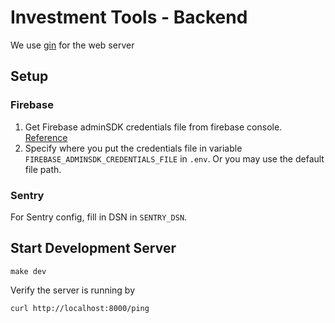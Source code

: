 # Investment Tools - Backend

We use [gin](https://github.com/gin-gonic/gin) for the web server

## Setup

### Firebase

1. Get Firebase adminSDK credentials file from firebase console. [Reference](https://firebase.google.com/docs/admin/setup/)
2. Specify where you put the credentials file in variable `FIREBASE_ADMINSDK_CREDENTIALS_FILE` in `.env`. Or you may use the default file path.

### Sentry

For Sentry config, fill in DSN in `SENTRY_DSN`.

## Start Development Server

```
make dev
```

Verify the server is running by

```
curl http://localhost:8000/ping
```
